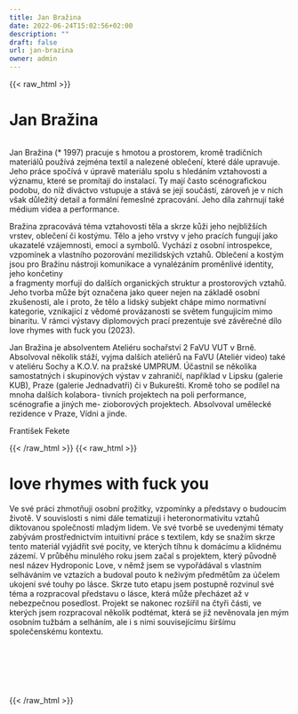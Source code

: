 ```yaml
---
title: Jan Bražina
date: 2022-06-24T15:02:56+02:00
description: ""
draft: false
url: jan-brazina
owner: admin
---
```

{{< raw_html >}}
<h1 id="jan-bražina">Jan Bražina</h1>
<div class="page" title="Page 6">
<div class="section">
<div class="layoutArea">
<div class="column">
<p>Jan Bražina (* 1997) pracuje s hmotou a prostorem, kromě tradičních materiálů používá zejména textil a nalezené oblečení, které dále upravuje. Jeho práce spočívá v úpravě materiálu spolu s hledáním vztahovosti a významu, které se promítají do instalací. Ty mají často scénografickou podobu, do níž diváctvo vstupuje a stává se její součástí, zároveň je v nich však důležitý detail a formální řemeslné zpracování. Jeho díla zahrnují také médium videa a performance.</p>
<p>Bražina zpracovává téma vztahovosti těla a skrze kůži jeho nejbližších vrstev, oblečení či kostýmu. Tělo a jeho vrstvy v jeho pracích fungují jako ukazatelé vzájemnosti, emocí a symbolů. Vychází z osobní introspekce, vzpomínek a vlastního pozorování mezilidských vztahů. Oblečení a kostým jsou pro Bražinu nástroji komunikace a vynalézáním proměnlivé identity, jeho končetiny<br>a fragmenty morfují do dalších organických struktur a prostorových vztahů. Jeho tvorba může být označena jako queer nejen na základě osobní zkušenosti, ale i proto, že tělo a lidský subjekt chápe mimo normativní kategorie, vznikající z vědomé provázanosti se světem fungujícím mimo binaritu. V rámci výstavy diplomových prací prezentuje své závěrečné dílo love rhymes with fuck you (2023).</p>
<p>Jan Bražina je absolventem Ateliéru sochařství 2 FaVU VUT v Brně. Absolvoval několik stáží, vyjma dalších ateliérů na FaVU (Ateliér video) také v ateliéru Sochy a K.O.V. na pražské UMPRUM. Účastnil se několika samostatných i skupinových výstav v zahraničí, například v Lipsku (galerie KUB), Praze (galerie Jednadvatři) či v Bukurešti. Kromě toho se podílel na mnoha dalších kolabora- tivních projektech na poli performance, scénografie a jiných me- zioborových projektech. Absolvoval umělecké rezidence v Praze, Vídni a jinde.</p>
<p>František Fekete</p>
</div>
</div>
</div>
</div>
{{< /raw_html >}}
<!-- SECTION BREAK -->
{{< raw_html >}}
<h1 id="piece">love rhymes with fuck you</h1>
<p>Ve sv&eacute; pr&aacute;ci zhmotňuji osobn&iacute; prožitky, vzpom&iacute;nky a představy o budouc&iacute;m životě. V souvislosti s nimi d&aacute;le tematizuji i heteronormativitu vztahů diktovanou společnost&iacute; mlad&yacute;m lidem. Ve sv&eacute; tvorbě se uveden&yacute;mi t&eacute;maty zab&yacute;v&aacute;m prostřednictv&iacute;m intuitivn&iacute; pr&aacute;ce s textilem, kdy se snaž&iacute;m skrze tento materi&aacute;l vyj&aacute;dřit sv&eacute; pocity, ve kter&yacute;ch t&iacute;hnu k dom&aacute;c&iacute;mu a klidn&eacute;mu z&aacute;zem&iacute;. V průběhu minul&eacute;ho roku jsem začal s projektem, kter&yacute; původně nesl n&aacute;zev Hydroponic Love, v němž jsem se vypoř&aacute;d&aacute;val s vlastn&iacute;m selh&aacute;v&aacute;n&iacute;m ve vztaz&iacute;ch a budoval pouto k neživ&yacute;m předmětům za &uacute;čelem ukojen&iacute; sv&eacute; touhy po l&aacute;sce. Skrze tuto etapu jsem postupně rozvinul sv&eacute; t&eacute;ma a rozpracoval představu o l&aacute;sce, kter&aacute; může přech&aacute;zet až v nebezpečnou posedlost. Projekt se nakonec roz&scaron;&iacute;řil na čtyři č&aacute;sti, ve kter&yacute;ch jsem rozpracoval několik podt&eacute;mat, kter&aacute; se již nevěnovala jen m&yacute;m osobn&iacute;m tužb&aacute;m a selh&aacute;n&iacute;m, ale i s nimi souvisej&iacute;c&iacute;mu &scaron;ir&scaron;&iacute;mu společensk&eacute;mu kontextu.</p>
<p>&nbsp;</p>
<p>&nbsp;</p>
<p>&nbsp;</p>
{{< /raw_html >}}
